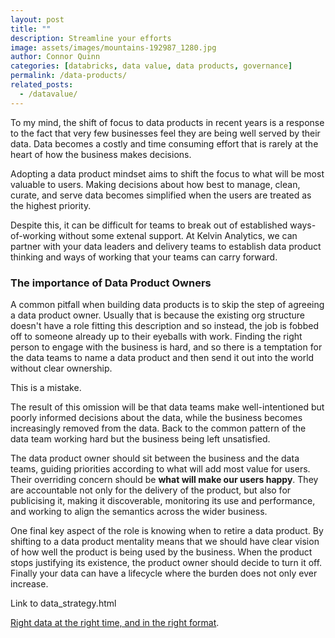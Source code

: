 ```yaml
---
layout: post
title: ""
description: Streamline your efforts
image: assets/images/mountains-192987_1280.jpg
author: Connor Quinn
categories: [databricks, data value, data products, governance]
permalink: /data-products/
related_posts:
  - /datavalue/
---
```


To my mind, the shift of focus to data products in recent years is a response to the fact that very few businesses feel they are being well served by their data. Data becomes a costly and time consuming effort that is rarely at the heart of how the business makes decisions.

Adopting a data product mindset aims to shift the focus to what will be most valuable to users. Making decisions about how best to manage, clean, curate, and serve data becomes simplified when the users are treated as the highest priority.

Despite this, it can be difficult for teams to break out of established ways-of-working without some extenal support. At Kelvin Analytics, we can partner with your data leaders and delivery teams to establish data product thinking and ways of working that your teams can carry forward. 

### The importance of Data Product Owners

A common pitfall when building data products is to skip the step of agreeing a data product owner. Usually that is because the existing org structure doesn't have a role fitting this description and so instead, the job is fobbed off to someone already up to their eyeballs with work. Finding the right person to engage with the business is hard, and so there is a temptation for the data teams to name a data product and then send it out into the world without clear ownership. 

This is a mistake. 

The result of this omission will be that data teams make well-intentioned but poorly informed decisions about the data, while the business becomes increasingly removed from the data. Back to the common pattern of the data team working hard but the business being left unsatisfied.

The data product owner should sit between the business and the data teams, guiding priorities according to what will add most value for users. Their overriding concern should be **what will make our users happy**. They are accountable not only for the delivery of the product, but also for publicising it, making it discoverable, monitoring its use and performance, and working to align the semantics across the wider business. 

One final key aspect of the role is knowing when to retire a data product. By shifting to a data product mentality means that we should have clear vision of how well the product is being used by the business. When the product stops justifying its existence, the product owner should decide to turn it off. Finally your data can have a lifecycle where the burden does not only ever increase.






Link to data_strategy.html

[Right data at the right time, and in the right format](https://www.databricks.com/blog/building-high-quality-and-trusted-data-products-databricks).